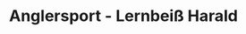 ---
title: "Anglersport - Lernbeiß Harald"
url: /preding/anglersport-lernbeiss-harald/
shop: Angeln
---